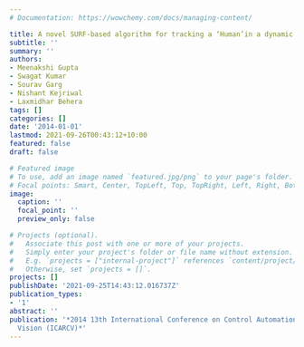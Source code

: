 ```yaml
---
# Documentation: https://wowchemy.com/docs/managing-content/

title: A novel SURF-based algorithm for tracking a ‘Human’in a dynamic environment
subtitle: ''
summary: ''
authors:
- Meenakshi Gupta
- Swagat Kumar
- Sourav Garg
- Nishant Kejriwal
- Laxmidhar Behera
tags: []
categories: []
date: '2014-01-01'
lastmod: 2021-09-26T00:43:12+10:00
featured: false
draft: false

# Featured image
# To use, add an image named `featured.jpg/png` to your page's folder.
# Focal points: Smart, Center, TopLeft, Top, TopRight, Left, Right, BottomLeft, Bottom, BottomRight.
image:
  caption: ''
  focal_point: ''
  preview_only: false

# Projects (optional).
#   Associate this post with one or more of your projects.
#   Simply enter your project's folder or file name without extension.
#   E.g. `projects = ["internal-project"]` references `content/project/deep-learning/index.md`.
#   Otherwise, set `projects = []`.
projects: []
publishDate: '2021-09-25T14:43:12.016737Z'
publication_types:
- '1'
abstract: ''
publication: '*2014 13th International Conference on Control Automation Robotics &
  Vision (ICARCV)*'
---
```

